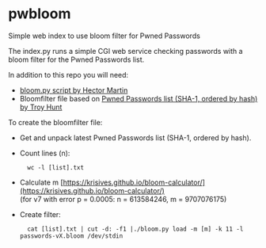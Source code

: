 # pwbloom
Simple web index to use bloom filter for Pwned Passwords

The index.py runs a simple CGI web service checking passwords
with a bloom filter for the Pwned Passwords list.

In addition to this repo you will need:

 * [bloom.py script by Hector Martin](https://gist.github.com/marcan/23e1ec416bf884dcd7f0e635ce5f2724)
 * Bloomfilter file based on [Pwned Passwords list (SHA-1, ordered by hash) by Troy Hunt](https://haveibeenpwned.com/Passwords)

To create the bloomfilter file:

* Get and unpack latest Pwned Passwords list (SHA-1, ordered by hash).

* Count lines (n):

        wc -l [list].txt

* Calculate m [https://krisives.github.io/bloom-calculator/](https://krisives.github.io/bloom-calculator/)  
  (for v7 with error p = 0.0005: n = 613584246, m = 9707076175)

* Create filter:

        cat [list].txt | cut -d: -f1 |./bloom.py load -m [m] -k 11 -l passwords-vX.bloom /dev/stdin
